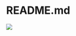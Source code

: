 # README.md
[![](https://visitcount.itsvg.in/api?id=vanshika-wadhwa&label=Profile%20Views&icon=0&pretty=false)](https://visitcount.itsvg.in)
